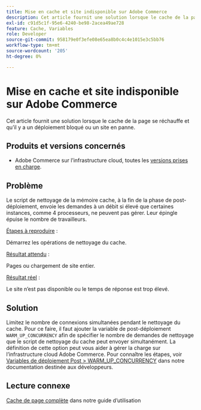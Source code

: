 ```yaml
---
title: Mise en cache et site indisponible sur Adobe Commerce
description: Cet article fournit une solution lorsque le cache de la page se réchauffe et qu’il y a un déploiement bloqué ou un site en panne.
exl-id: c91d5c1f-95e6-4240-be98-2acea49ae728
feature: Cache, Variables
role: Developer
source-git-commit: 958179e0f3efe08e65ea8b0c4c4e1015e3c5bb76
workflow-type: tm+mt
source-wordcount: '205'
ht-degree: 0%

---
```


# Mise en cache et site indisponible sur Adobe Commerce

Cet article fournit une solution lorsque le cache de la page se réchauffe et qu’il y a un déploiement bloqué ou un site en panne.

## Produits et versions concernés

* Adobe Commerce sur l’infrastructure cloud, toutes les [versions prises en charge](https://magento.com/sites/default/files/magento-software-lifecycle-policy.pdf).

## Problème

Le script de nettoyage de la mémoire cache, à la fin de la phase de post-déploiement, envoie les demandes à un débit si élevé que certaines instances, comme 4 processeurs, ne peuvent pas gérer. Leur épingle épuise le nombre de travailleurs.

<u>Étapes à reproduire</u> :

Démarrez les opérations de nettoyage du cache.

<u>Résultat attendu</u> :

Pages ou chargement de site entier.

<u>Résultat réel</u> :

Le site n’est pas disponible ou le temps de réponse est trop élevé.

## Solution

Limitez le nombre de connexions simultanées pendant le nettoyage du cache. Pour ce faire, il faut ajouter la variable de post-déploiement `WARM_UP_CONCURRENCY` afin de spécifier le nombre de demandes de nettoyage que le script de nettoyage du cache peut envoyer simultanément. La définition de cette option peut vous aider à gérer la charge sur l’infrastructure cloud Adobe Commerce. Pour connaître les étapes, voir [Variables de déploiement Post > WARM\_UP\_CONCURRENCY](https://devdocs.magento.com/cloud/env/variables-post-deploy.html#warm_up_concurrency) dans notre documentation destinée aux développeurs.

## Lecture connexe

[Cache de page complète](https://docs.magento.com/user-guide/system/cache-full-page.html) dans notre guide d’utilisation
